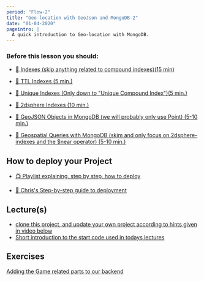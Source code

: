 ```yaml
---
period: "Flow-2"
title: "Geo-location with GeoJson and MongoDB-2"
date: "01-04-2020"
pageintro: |
  A quick introduction to Geo-location with MongoDB.
---
```


### Before this lesson you should:

<!--BEGIN readings ##-->

- [:book: Indexes (skip anything related to compound indexes)(15 min)](https://docs.mongodb.com/manual/indexes/)
- [:book: TTL Indexes (5 min.) ](https://docs.mongodb.com/manual/core/index-ttl/)
- [:book: Unique Indexes (Only down to "Unique Compound Index")(5 min.) ](https://docs.mongodb.com/manual/core/index-unique/)
- [:book: 2dsphere Indexes (10 min.) ](https://docs.mongodb.com/manual/core/2dsphere/)
- [:book: GeoJSON Objects in MongoDB (we will probably only use Point) (5-10 min.)](https://docs.mongodb.com/manual/reference/geojson/)
- [:book: Geospatial Queries with MongoDB (skim and only focus on 2dsphere-indexes and the \$near operator) (5-10 min.)](https://docs.mongodb.com/manual/geospatial-queries/#geospatial-indexes)

  <!--END readings ##-->

## How to deploy your Project

<!--BEGIN guides ##-->

- [:tv: Playlist explaining, step by step, how to deploy](https://www.youtube.com/playlist?list=PLDbigcKhXkiW3w8RQ25QRwJD5OhuTj8HU)

- [:book: Chris's Step-by-step guide to deployment](https://docs.google.com/document/d/1Wqd5-TNBXVp4lBhxRrJ10ul7Nq9-CVyoyTwm6gWPHA8/edit)

<!--END guides ##-->
## Lecture(s)

<!--BEGIN lectures ##-->

- [clone this project, and update your own project according to hints given in video below](https://github.com/fullStackJavaScript-dat/startcodeForP2_Day6_MongoGeo.git)
- [Short introduction to the start code used in todays lectures](https://www.youtube.com/watch?v=7Iti_WvMJ-I)

<!--END lectures ##-->

## Exercises

<!--BEGIN exercises ##-->

[Adding the Game related parts to our backend](https://docs.google.com/document/d/1m7pIHHQ1HiubM2fyeA0owfwznqIAlx6Nfd409okobpM/edit?usp=sharing)

<!--END exercises ##-->

<!--
## Slides
-->

<!--BEGIN slides ##-->

<!--END slides ##-->
